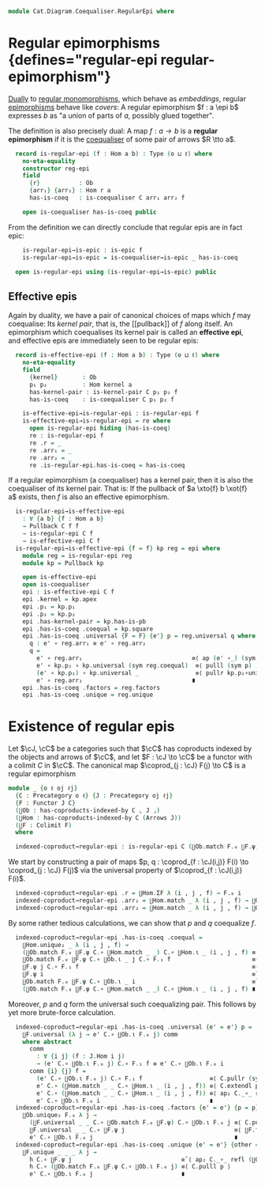 <!--
```agda
open import Cat.Diagram.Coproduct.Indexed
open import Cat.Instances.Shape.Interval
open import Cat.Diagram.Colimit.Base
open import Cat.Diagram.Coequaliser
open import Cat.Diagram.Pullback
open import Cat.Prelude

import Cat.Functor.Reasoning
import Cat.Reasoning
```
-->

```agda
module Cat.Diagram.Coequaliser.RegularEpi where
```

<!--
```agda
module _ {o ℓ} (C : Precategory o ℓ) where
  open Cat.Reasoning C
  private variable a b : Ob
```
-->

# Regular epimorphisms {defines="regular-epi regular-epimorphism"}

[Dually] to [regular monomorphisms], which behave as _embeddings_,
regular [epimorphisms] behave like _covers_: A regular epimorphism $f :
a \epi b$ expresses $b$ as "a union of parts of $a$, possibly glued
together".

[Dually]: Cat.Base.html#opposites
[regular monomorphisms]: Cat.Diagram.Equaliser.RegularMono.html
[epimorphisms]: Cat.Morphism.html#epis

The definition is also precisely dual: A map $f : a \to b$ is a
**regular epimorphism** if it is the [coequaliser] of some pair of
arrows $R \tto a$.

[coequaliser]: Cat.Diagram.Coequaliser.html

```agda
  record is-regular-epi (f : Hom a b) : Type (o ⊔ ℓ) where
    no-eta-equality
    constructor reg-epi
    field
      {r}           : Ob
      {arr₁} {arr₂} : Hom r a
      has-is-coeq   : is-coequaliser C arr₁ arr₂ f

    open is-coequaliser has-is-coeq public
```

From the definition we can directly conclude that regular epis are in
fact epic:

```agda
    is-regular-epi→is-epic : is-epic f
    is-regular-epi→is-epic = is-coequaliser→is-epic _ has-is-coeq

  open is-regular-epi using (is-regular-epi→is-epic) public
```

## Effective epis

Again by duality, we have a pair of canonical choices of maps which $f$
may coequalise: Its _kernel pair_, that is, the [[pullback]] of $f$ along
itself. An epimorphism which coequalises its kernel pair is called an
**effective epi**, and effective epis are immediately seen to be regular
epis:

```agda
  record is-effective-epi (f : Hom a b) : Type (o ⊔ ℓ) where
    no-eta-equality
    field
      {kernel}       : Ob
      p₁ p₂          : Hom kernel a
      has-kernel-pair : is-kernel-pair C p₁ p₂ f
      has-is-coeq    : is-coequaliser C p₁ p₂ f

    is-effective-epi→is-regular-epi : is-regular-epi f
    is-effective-epi→is-regular-epi = re where
      open is-regular-epi hiding (has-is-coeq)
      re : is-regular-epi f
      re .r = _
      re .arr₁ = _
      re .arr₂ = _
      re .is-regular-epi.has-is-coeq = has-is-coeq
```

If a regular epimorphism (a coequaliser) has a kernel pair, then it is
also the coequaliser of its kernel pair. That is: If the pullback of $a
\xto{f} b \xot{f} a$ exists, then $f$ is also an effective epimorphism.

<!--
```agda
module _ {o ℓ} {C : Precategory o ℓ} where
  open Cat.Reasoning C
  private variable a b : Ob
```
-->

```agda
  is-regular-epi→is-effective-epi
    : ∀ {a b} {f : Hom a b}
    → Pullback C f f
    → is-regular-epi C f
    → is-effective-epi C f
  is-regular-epi→is-effective-epi {f = f} kp reg = epi where
    module reg = is-regular-epi reg
    module kp = Pullback kp

    open is-effective-epi
    open is-coequaliser
    epi : is-effective-epi C f
    epi .kernel = kp.apex
    epi .p₁ = kp.p₁
    epi .p₂ = kp.p₂
    epi .has-kernel-pair = kp.has-is-pb
    epi .has-is-coeq .coequal = kp.square
    epi .has-is-coeq .universal {F = F} {e'} p = reg.universal q where
      q : e' ∘ reg.arr₁ ≡ e' ∘ reg.arr₂
      q =
        e' ∘ reg.arr₁                               ≡⟨ ap (e' ∘_) (sym kp.p₂∘universal) ⟩
        e' ∘ kp.p₂ ∘ kp.universal (sym reg.coequal)  ≡⟨ pulll (sym p) ⟩
        (e' ∘ kp.p₁) ∘ kp.universal _                ≡⟨ pullr kp.p₁∘universal ⟩
        e' ∘ reg.arr₂                               ∎
    epi .has-is-coeq .factors = reg.factors
    epi .has-is-coeq .unique = reg.unique
```

# Existence of regular epis

Let $\cJ, \cC$ be a categories such that $\cC$ has coproducts indexed
by the objects and arrows of $\cC$, and let $F : \cJ \to \cC$ be a functor
with a colimit $C$ in $\cC$. The canonical map $\coprod_{j : \cJ} F(j) \to C$
is a regular epimorphism

```agda
module _ {o ℓ oj ℓj}
  {C : Precategory o ℓ} {J : Precategory oj ℓj}
  {F : Functor J C}
  (∐Ob : has-coproducts-indexed-by C ⌞ J ⌟)
  (∐Hom : has-coproducts-indexed-by C (Arrows J))
  (∐F : Colimit F)
  where
```

<!--
```agda
  private
    module C = Cat.Reasoning C
    module J = Cat.Reasoning J
    module F = Cat.Functor.Reasoning F
    module ∐Ob F = Indexed-coproduct (∐Ob F)
    module ∐Hom F = Indexed-coproduct (∐Hom F)
    module ∐F = Colimit ∐F

  open is-regular-epi
  open is-coequaliser
```
-->

```agda
  indexed-coproduct→regular-epi : is-regular-epi C (∐Ob.match F.₀ ∐F.ψ)
```

We start by constructing a pair of maps $p, q : \coprod_{f : \cJ(i,j)} F(i) \to \coprod_{j : \cJ} F(j)$
via the universal property of $\coprod_{f : \cJ(i,j)} F(i)$.

```agda
  indexed-coproduct→regular-epi .r = ∐Hom.ΣF λ (i , j , f) → F.₀ i
  indexed-coproduct→regular-epi .arr₁ = ∐Hom.match _ λ (i , j , f) → ∐Ob.ι F.₀ j C.∘ F.₁ f
  indexed-coproduct→regular-epi .arr₂ = ∐Hom.match _ λ (i , j , f) → ∐Ob.ι F.₀ i
```

By some rather tedious calculations, we can show that $p$ and $q$
coequalize $f$.

```agda
  indexed-coproduct→regular-epi .has-is-coeq .coequal =
    ∐Hom.unique₂ _ λ (i , j , f) →
    (∐Ob.match F.₀ ∐F.ψ C.∘ ∐Hom.match _ _) C.∘ ∐Hom.ι _ (i , j , f) ≡⟨ C.pullr (∐Hom.commute _) ⟩
    ∐Ob.match F.₀ ∐F.ψ C.∘ ∐Ob.ι _ j C.∘ F.₁ f                       ≡⟨ C.pulll (∐Ob.commute _) ⟩
    ∐F.ψ j C.∘ F.₁ f                                                 ≡⟨ ∐F.commutes f ⟩
    ∐F.ψ i                                                           ≡˘⟨ ∐Ob.commute _ ⟩
    ∐Ob.match F.₀ ∐F.ψ C.∘ ∐Ob.ι _ i                                 ≡˘⟨ C.pullr (∐Hom.commute _) ⟩
    (∐Ob.match F.₀ ∐F.ψ C.∘ ∐Hom.match _ _) C.∘ ∐Hom.ι _ (i , j , f) ∎
```

Moreover, $p$ and $q$ form the universal such coequalizing pair. This
follows by yet more brute-force calculation.

```agda
  indexed-coproduct→regular-epi .has-is-coeq .universal {e' = e'} p =
    ∐F.universal (λ j → e' C.∘ ∐Ob.ι F.₀ j) comm
    where abstract
      comm
        : ∀ {i j} (f : J.Hom i j)
        → (e' C.∘ ∐Ob.ι F.₀ j) C.∘ F.₁ f ≡ e' C.∘ ∐Ob.ι F.₀ i
      comm {i} {j} f =
        (e' C.∘ ∐Ob.ι F.₀ j) C.∘ F.₁ f                   ≡⟨ C.pullr (sym (∐Hom.commute _)) ⟩
        e' C.∘ (∐Hom.match _ _ C.∘ ∐Hom.ι _ (i , j , f)) ≡⟨ C.extendl p ⟩
        e' C.∘ (∐Hom.match _ _ C.∘ ∐Hom.ι _ (i , j , f)) ≡⟨ ap₂ C._∘_ refl (∐Hom.commute _) ⟩
        e' C.∘ ∐Ob.ι F.₀ i                               ∎
  indexed-coproduct→regular-epi .has-is-coeq .factors {e' = e'} {p = p} =
    ∐Ob.unique₂ F.₀ λ j →
      (∐F.universal _ _ C.∘ ∐Ob.match F.₀ ∐F.ψ) C.∘ ∐Ob.ι F.₀ j ≡⟨ C.pullr (∐Ob.commute _) ⟩
      ∐F.universal _ _ C.∘ ∐F.ψ j                               ≡⟨ ∐F.factors _ _ ⟩
      e' C.∘ ∐Ob.ι F.₀ j                                        ∎
  indexed-coproduct→regular-epi .has-is-coeq .unique {e' = e'} {other = h} p =
    ∐F.unique _ _ _ λ j →
      h C.∘ ∐F.ψ j                               ≡˘⟨ ap₂ C._∘_ refl (∐Ob.commute _) ⟩
      h C.∘ (∐Ob.match F.₀ ∐F.ψ C.∘ ∐Ob.ι F.₀ j) ≡⟨ C.pulll p ⟩
      e' C.∘ ∐Ob.ι F.₀ j                         ∎
```
